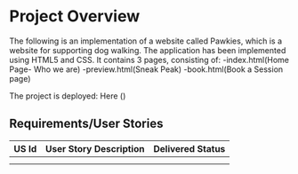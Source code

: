 # Project Overview
The following is an implementation of a website called Pawkies, which is a website for supporting dog walking.
The application has been implemented using HTML5 and CSS.
It contains 3 pages, consisting of:
        -index.html(Home Page- Who we are)
        -preview.html(Sneak Peak)
        -book.html(Book a Session page)

The project is deployed: Here ()


## Requirements/User Stories


| US Id         |User Story Description | Delivered Status|
| ------------- | -------------         | --------        |
|               |                       |                 |
|               |                       |                 |
